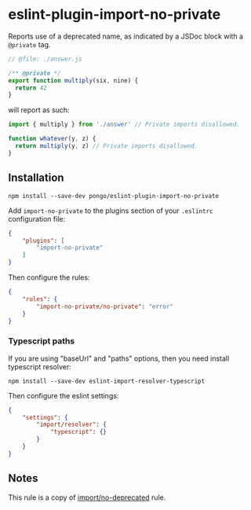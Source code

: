 # eslint-plugin-import-no-private

Reports use of a deprecated name, as indicated by a JSDoc block with a `@private`
tag.

```js
// @file: ./answer.js

/** @private */
export function multiply(six, nine) {
  return 42
}
```

will report as such:

```js
import { multiply } from './answer' // Private imports disallowed.

function whatever(y, z) {
  return multiply(y, z) // Private imports disallowed.
}
```

## Installation

```shell script
npm install --save-dev pongo/eslint-plugin-import-no-private
```

Add `import-no-private` to the plugins section of your `.eslintrc` configuration file:

```json
{
    "plugins": [
        "import-no-private"
    ]
}
```

Then configure the rules:

```json
{
    "rules": {
        "import-no-private/no-private": "error"
    }
}
```

### Typescript paths

If you are using "baseUrl" and "paths" options, then you need install typescript resolver:

```shell script
npm install --save-dev eslint-import-resolver-typescript
```

Then configure the eslint settings:

```json
{
    "settings": {
        "import/resolver": {
            "typescript": {}
        }
    }
}
```

## Notes

This rule is a copy of [import/no-deprecated](https://github.com/benmosher/eslint-plugin-import/blob/master/docs/rules/no-deprecated.md) rule.
